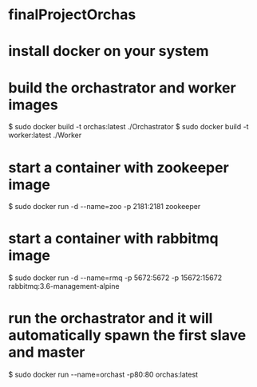 # finalProjectOrchas
# install docker on your system
# build the orchastrator and worker images
$ sudo docker build -t orchas:latest ./Orchastrator
$ sudo docker build -t worker:latest ./Worker
# start a container with zookeeper image
$ sudo docker run -d --name=zoo -p 2181:2181 zookeeper
# start a container with rabbitmq image
$ sudo docker run -d --name=rmq -p 5672:5672 -p 15672:15672 rabbitmq:3.6-management-alpine
# run the orchastrator and it will automatically spawn the first slave and master
$ sudo docker run --name=orchast -p80:80 orchas:latest 
